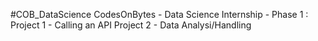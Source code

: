 #COB_DataScience
CodesOnBytes - Data Science Internship - 
Phase 1 : 
Project 1 - Calling an API 
Project 2 - Data Analysi/Handling
